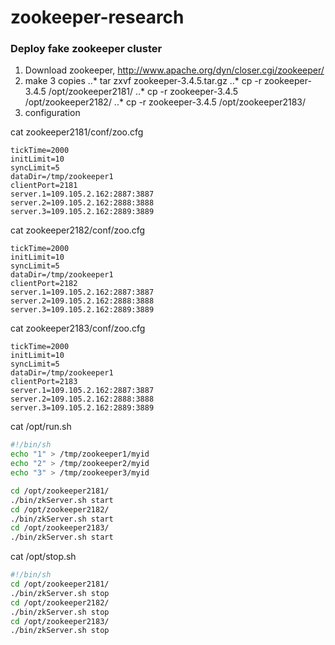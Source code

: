 zookeeper-research
==================

### Deploy fake zookeeper cluster
1. Download zookeeper, http://www.apache.org/dyn/closer.cgi/zookeeper/
2. make 3 copies
..* tar zxvf zookeeper-3.4.5.tar.gz
..* cp -r zookeeper-3.4.5 /opt/zookeeper2181/
..* cp -r zookeeper-3.4.5 /opt/zookeeper2182/
..* cp -r zookeeper-3.4.5 /opt/zookeeper2183/
3. configuration

cat zookeeper2181/conf/zoo.cfg
```
tickTime=2000
initLimit=10
syncLimit=5
dataDir=/tmp/zookeeper1
clientPort=2181
server.1=109.105.2.162:2887:3887 
server.2=109.105.2.162:2888:3888
server.3=109.105.2.162:2889:3889
```

cat zookeeper2182/conf/zoo.cfg
```
tickTime=2000
initLimit=10
syncLimit=5
dataDir=/tmp/zookeeper1
clientPort=2182
server.1=109.105.2.162:2887:3887 
server.2=109.105.2.162:2888:3888
server.3=109.105.2.162:2889:3889
```

cat zookeeper2183/conf/zoo.cfg
```
tickTime=2000
initLimit=10
syncLimit=5
dataDir=/tmp/zookeeper1
clientPort=2183
server.1=109.105.2.162:2887:3887 
server.2=109.105.2.162:2888:3888
server.3=109.105.2.162:2889:3889
```

cat /opt/run.sh
```bash
#!/bin/sh
echo "1" > /tmp/zookeeper1/myid
echo "2" > /tmp/zookeeper2/myid
echo "3" > /tmp/zookeeper3/myid

cd /opt/zookeeper2181/
./bin/zkServer.sh start
cd /opt/zookeeper2182/
./bin/zkServer.sh start
cd /opt/zookeeper2183/
./bin/zkServer.sh start
```

cat /opt/stop.sh
```bash
#!/bin/sh
cd /opt/zookeeper2181/
./bin/zkServer.sh stop
cd /opt/zookeeper2182/
./bin/zkServer.sh stop
cd /opt/zookeeper2183/
./bin/zkServer.sh stop
```
